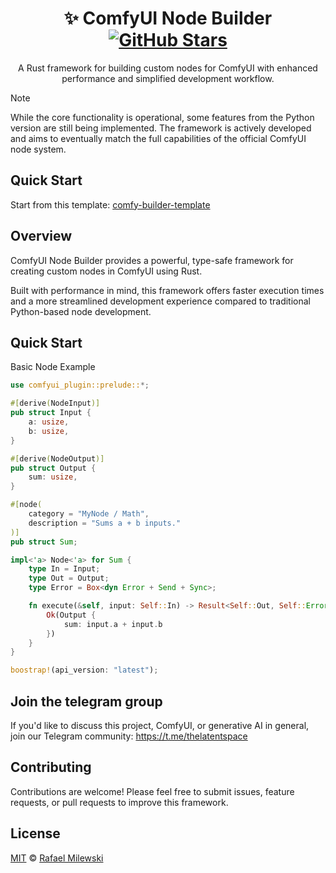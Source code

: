 <div align="center">

# ✨ ComfyUI Node Builder [![GitHub Stars](https://img.shields.io/github/stars/milewski/comfy-builder?style=social)](https://github.com/milewski/comfy-builder)

A Rust framework for building custom nodes for ComfyUI with enhanced performance and simplified development workflow.

</div>

> [!NOTE]  
> While the core functionality is operational, some features from the Python version are still being implemented. 
> The framework is actively developed and aims to eventually match the full capabilities of the official ComfyUI node system. 

## Quick Start

Start from this template: [comfy-builder-template](https://github.com/milewski/comfy-builder-template)

## Overview

ComfyUI Node Builder provides a powerful, type-safe framework for creating custom nodes in ComfyUI using Rust.

Built with performance in mind, this framework offers faster execution times and a more streamlined development experience compared to traditional Python-based node development.

## Quick Start

Basic Node Example

```rust
use comfyui_plugin::prelude::*;

#[derive(NodeInput)]
pub struct Input {
    a: usize,
    b: usize,
}

#[derive(NodeOutput)]
pub struct Output {
    sum: usize,
}

#[node(
    category = "MyNode / Math",
    description = "Sums a + b inputs."
)]
pub struct Sum;

impl<'a> Node<'a> for Sum {
    type In = Input;
    type Out = Output;
    type Error = Box<dyn Error + Send + Sync>;

    fn execute(&self, input: Self::In) -> Result<Self::Out, Self::Error> {
        Ok(Output {
            sum: input.a + input.b
        })
    }
}

boostrap!(api_version: "latest");
```

## Join the telegram group

If you'd like to discuss this project, ComfyUI, or generative AI in general, join our Telegram community:
https://t.me/thelatentspace

## Contributing
Contributions are welcome! Please feel free to submit issues, feature requests, or pull requests to improve this framework.

## License

[MIT](LICENSE) © [Rafael Milewski](https://github.com/milewski)
